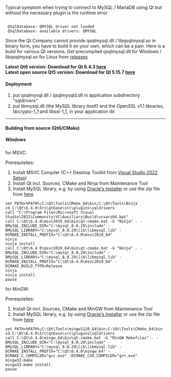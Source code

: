Typical symptom when trying to connect to MySQL / MariaDB using Qt but without the necessary plugin is the runtime error 


<pre><code>
 QSqlDatabase: QMYSQL driver not loaded
 QSqlDatabase: available drivers: QMYSQL
</code></pre>


Since the Qt Company cannot provide qsqlmysql.dll / libqsqlmysql.so in binary form, you have to build it on your own, which can be a pain. Here is a build for various Qt versions. Get precompiled qsqlmysql.dll for Windows / libqsqlmysql.so for Linux from <a href="https://github.com/thecodemonkey86/qt_mysql_driver/releases">releases</a>

<b>
Latest Qt6 version: Download for Qt 6.4.3 <a href="https://github.com/thecodemonkey86/qt_mysql_driver/releases/tag/qmysql_6.4.3">here</a><br>
Latest open source Qt5 version: Download for Qt 5.15.7 <a href="https://github.com/thecodemonkey86/qt_mysql_driver/releases/tag/qmysql_5.15.7">here</a>
</b>
<br>


<h4>Deployment</h4>

1) put qsqlmysql.dll / qsqlmysqld.dll in application subdirectory "sqldrivers" 
2) put libmysql.dll (the MySQL library itself) and the OpenSSL v1.1 libraries, libcrypto-1_1 and libssl-1_1, in your application dir 

<hr>
<h4>Building from source (Qt6/CMake)</h4>

<h5>Windows</h5>
for MSVC:

Prerequisites:
1. Install MSVC Compiler (C++ Desktop Toolkit from [Visual Studio 2022 Setup](https://c2rsetup.officeapps.live.com/c2r/downloadVS.aspx?sku=community&channel=Release&version=VS2022&source=VSLandingPage&includeRecommended=true&cid=2030))
2. Install Qt incl. Sources, CMake and Ninja from Maintenance Tool
3. Install MySQL library, e.g. by using [Oracle's Installer](https://dev.mysql.com/downloads/installer/) or use the zip file from [here](https://github.com/thecodemonkey86/qt_mysql_driver/releases/tag/libmysql)

```console
set PATH=%PATH%;C:\Qt\Tools\CMake_64\bin;C:\Qt\Tools\Ninja
cd C:\Qt\6.4.0\Src\qtbase\src\plugins\sqldrivers
call "C:\Program Files\Microsoft Visual Studio\2022\Community\VC\Auxiliary\Build\vcvars64.bat"
call C:\Qt\6.4.0\msvc2019_64\bin\qt-cmake.bat -G "Ninja" . -DMySQL_INCLUDE_DIR="C:\mysql_8.0.29\include" -DMySQL_LIBRARY="C:\mysql_8.0.29\lib\libmysql.lib" -DCMAKE_INSTALL_PREFIX="C:\Qt\6.4.0\msvc2019_64"
ninja
ninja install
call C:\Qt\6.4.0\msvc2019_64\bin\qt-cmake.bat -G "Ninja" . -DMySQL_INCLUDE_DIR="C:\mysql_8.0.29\include" -DMySQL_LIBRARY="C:\mysql_8.0.29\lib\libmysql.lib" -DCMAKE_INSTALL_PREFIX="C:\Qt\6.4.0\msvc2019_64" -DCMAKE_BUILD_TYPE=Release
ninja
ninja install
pause
```

for MinGW:

Prerequisites:
1. Install Qt incl. Sources, CMake and MinGW from Maintenance Tool
2. Install MySQL library, e.g. by using [Oracle's Installer](https://dev.mysql.com/downloads/installer/) or use the zip file from [here](https://github.com/thecodemonkey86/qt_mysql_driver/releases/tag/libmysql)

```console
set PATH=%PATH%;C:\Qt\Tools\mingw1120_64\bin;C:\Qt\Tools\CMake_64\bin
cd C:\Qt\6.4.0\Src\qtbase\src\plugins\sqldrivers
call C:\Qt\6.4.0\mingw_64\bin\qt-cmake.bat -G "MinGW Makefiles" . -DMySQL_INCLUDE_DIR="C:\mysql_8.0.29\include" -DMySQL_LIBRARY="C:\mysql_8.0.29\lib\libmysql.lib" -DCMAKE_INSTALL_PREFIX="C:\Qt\6.4.0\mingw_64" -DCMAKE_C_COMPILER="gcc.exe" -DCMAKE_CXX_COMPILER="g++.exe"
mingw32-make
mingw32-make install
pause
```

